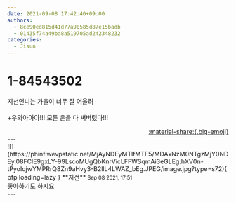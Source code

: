 ```yaml
---
date: 2021-09-08 17:42:40+09:00
authors:
  - 8ce90ed815d41d77a90585d87e15badb
  - 01435f74a49ba8a519705ad242348232
categories:
  - Jisun
---
```


# 1-84543502

<div class="post-container" markdown="1">
<div class="content-container md-sidebar__scrollwrap" markdown="1">

지선언니는 가을이 너무 잘 어울려<br><br>+우와아아아!!! 모든 운을 다 써버렸다!!!

</div>
</div>

<div style="text-align: right;" markdown="1">
<a href="https://weverse.io/fromis9/fanpost/1-84543502" style="text-align: right;">:material-share:{.big-emoji}</a>
</div>
---

<div class="comments-container md-sidebar__scrollwrap" markdown="1">
<div class="comment" markdown="1">
<div class='id-container' markdown="1">
![](https://phinf.wevpstatic.net/MjAyNDEyMTlfMTE5/MDAxNzM0NTgzMjY0NDEy.08FClE9gxLY-99LscoMUgQbKnrVicLFFWSqmAi3eGLEg.hXV0n-tPyoIqjwYMPRrQ8Zn9aHvy3-B2llL4LWAZ_bEg.JPEG/image.jpg?type=s72){ pfp loading=lazy }
**<span class="artist">지선</span>** <small>Sep 08 2021, 17:51</small><br>
</div>
<div class='comment-body' markdown="1">
 좋아하기도 하지요
</div>
</div>
</div>
---
